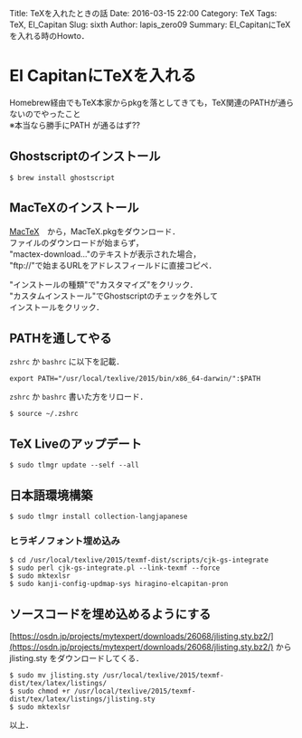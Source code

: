 Title: TeXを入れたときの話
Date: 2016-03-15 22:00
Category: TeX 
Tags: TeX, El_Capitan
Slug: sixth
Author: lapis_zero09
Summary: El_CapitanにTeXを入れる時のHowto．

# El CapitanにTeXを入れる

Homebrew経由でもTeX本家からpkgを落としてきても，TeX関連のPATHが通らないのでやったこと  
※本当なら勝手にPATH が通るはず??  

## Ghostscriptのインストール

```
$ brew install ghostscript
```

## MacTeXのインストール

[MacTeX](https://tug.org/mactex/mactex-download.html)　から，MacTeX.pkgをダウンロード．  
ファイルのダウンロードが始まらず，  
"mactex-download..."のテキストが表示された場合，  
"ftp://"で始まるURLをアドレスフィールドに直接コピペ．  

"インストールの種類"で"カスタマイズ"をクリック．  
"カスタムインストール"でGhostscriptのチェックを外して  
インストールをクリック．  


## PATHを通してやる

`zshrc` か `bashrc` に以下を記載．  

```
export PATH="/usr/local/texlive/2015/bin/x86_64-darwin/":$PATH
```


`zshrc` か `bashrc` 書いた方をリロード．  

```
$ source ~/.zshrc
```

## TeX Liveのアップデート

```
$ sudo tlmgr update --self --all
```

## 日本語環境構築

```
$ sudo tlmgr install collection-langjapanese
```

### ヒラギノフォント埋め込み

```
$ cd /usr/local/texlive/2015/texmf-dist/scripts/cjk-gs-integrate
$ sudo perl cjk-gs-integrate.pl --link-texmf --force
$ sudo mktexlsr
$ sudo kanji-config-updmap-sys hiragino-elcapitan-pron 
```


## ソースコードを埋め込めるようにする

[https://osdn.jp/projects/mytexpert/downloads/26068/jlisting.sty.bz2/](https://osdn.jp/projects/mytexpert/downloads/26068/jlisting.sty.bz2/)
からjlisting.sty をダウンロードしてくる．

```
$ sudo mv jlisting.sty /usr/local/texlive/2015/texmf-dist/tex/latex/listings/
$ sudo chmod +r /usr/local/texlive/2015/texmf-dist/tex/latex/listings/jlisting.sty
$ sudo mktexlsr
```


以上．  

